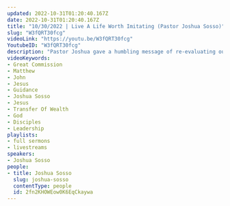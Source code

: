 ```yaml
---
updated: 2022-10-31T01:20:40.167Z
date: 2022-10-31T01:20:40.167Z
title: "10/30/2022 | Live A Life Worth Imitating (Pastor Joshua Sosso)"
slug: "W3fQRT30fcg"
videoLink: "https://youtu.be/W3fQRT30fcg"
YoutubeID: "W3fQRT30fcg"
description: "Pastor Joshua gave a humbling message of re-evaluating our walk with Christ and how we live our life. Are our mindsets allowing us to step into the industries we have been given to take over? If we are not taking responsibility and making moves to take hold of the great commission, the tools needed such as influence and money will not be given to us. Remember the great commission is to make disciples and spread the word of Christ. In order to do that we need to daily check our lives, to continuously check our heart issues. Making sure that the life we are leading is a life worth being imitated. Once we begin to disciple, we can no longer look back at our mentors for guidance. It is now our responsibility to turn to God and ask for revelation and guidance. Don't concern yourself of the thoughts of men, be more concerned with what the Father says of you. After all don't you want to hear \"Well Done.\" at the end of your walk? This sermon was delivered by Pastor Joshua Sosso at Freedom Fellowship Church International on October 30, 2022."
videoKeywords:
- Great Commission 
- Matthew
- John
- Jesus
- Guidance 
- Joshua Sosso
- Jesus
- Transfer Of Wealth
- God
- Disciples
- Leadership
playlists:
- full sermons
- livestreams
speakers:
- Joshua Sosso
people:
- title: Joshua Sosso
  slug: joshua-sosso
  contentType: people
  id: 2fn2KHOWEow0K6EqCkaywa
---
```

